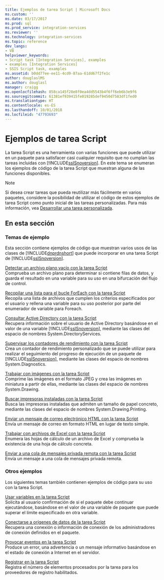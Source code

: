 ```yaml
---
title: Ejemplos de tarea Script | Microsoft Docs
ms.custom: ''
ms.date: 03/17/2017
ms.prod: sql
ms.prod_service: integration-services
ms.reviewer: ''
ms.technology: integration-services
ms.topic: reference
dev_langs:
- VB
helpviewer_keywords:
- Script task [Integration Services], examples
- examples [Integration Services]
- SSIS Script task, examples
ms.assetid: b0dd77ee-ee11-4cd9-87aa-61dd67f2fe1c
author: douglaslMS
ms.author: douglasl
manager: craigg
ms.openlocfilehash: 858ca145f28e8f0ea4dd5543b4f6ff6eb6b3e9f6
ms.sourcegitcommit: 61381ef939415fe019285def9450d7583df1fed0
ms.translationtype: HT
ms.contentlocale: es-ES
ms.lasthandoff: 10/01/2018
ms.locfileid: "47793693"
---
```

# <a name="script-task-examples"></a>Ejemplos de tarea Script
  La tarea Script es una herramienta con varias funciones que puede utilizar en un paquete para satisfacer casi cualquier requisito que no cumplan las tareas incluidas con [!INCLUDE[ssISnoversion](../../includes/ssisnoversion-md.md)]. En este tema se enumeran los ejemplos de código de la tarea Script que muestran alguna de las funciones disponibles.  
  
> [!NOTE]  
>  Si desea crear tareas que pueda reutilizar más fácilmente en varios paquetes, considere la posibilidad de utilizar el código de estos ejemplos de tarea Script como punto inicial de las tareas personalizadas. Para más información, vea [Desarrollar una tarea personalizada](../../integration-services/extending-packages-custom-objects/task/developing-a-custom-task.md).  
  
## <a name="in-this-section"></a>En esta sección  
  
### <a name="example-topics"></a>Temas de ejemplo  
 Esta sección contiene ejemplos de código que muestran varios usos de las clases de [!INCLUDE[dnprdnshort](../../includes/dnprdnshort-md.md)] que puede incorporar en una tarea Script de [!INCLUDE[ssISnoversion](../../includes/ssisnoversion-md.md)].  
  
 [Detectar un archivo plano vacío con la tarea Script](../../integration-services/extending-packages-scripting-task-examples/detecting-an-empty-flat-file-with-the-script-task.md)  
 Comprueba un archivo plano para determinar si contiene filas de datos, y guarda el resultado en una variable para su uso en una bifurcación del flujo de control.  
  
 [Recopilar una lista para el bucle ForEach con la tarea Script](../../integration-services/extending-packages-scripting-task-examples/gathering-a-list-for-the-foreach-loop-with-the-script-task.md)  
 Recopila una lista de archivos que cumplen los criterios especificados por el usuario y rellena una variable para su uso posterior por parte del enumerador de variable para Foreach.  
  
 [Consultar Active Directory con la tarea Script](../../integration-services/extending-packages-scripting-task-examples/querying-the-active-directory-with-the-script-task.md)  
 Recupera información sobre el usuario de Active Directory basándose en el valor de una variable [!INCLUDE[ssISnoversion](../../includes/ssisnoversion-md.md)], mediante las clases del espacio de nombres System.DirectoryServices.  
  
 [Supervisar los contadores de rendimiento con la tarea Script](../../integration-services/extending-packages-scripting-task-examples/monitoring-performance-counters-with-the-script-task.md)  
 Crea un contador de rendimiento personalizado que se puede utilizar para realizar el seguimiento del progreso de ejecución de un paquete de [!INCLUDE[ssISnoversion](../../includes/ssisnoversion-md.md)], mediante las clases del espacio de nombres System.Diagnostics.  
  
 [Trabajar con imágenes con la tarea Script](../../integration-services/extending-packages-scripting-task-examples/working-with-images-with-the-script-task.md)  
 Comprime las imágenes en el formato JPEG y crea las imágenes en miniatura a partir de ellas, mediante las clases del espacio de nombres System.Drawing.  
  
 [Buscar impresoras instaladas con la tarea Script](../../integration-services/extending-packages-scripting-task-examples/finding-installed-printers-with-the-script-task.md)  
 Busca las impresoras instaladas que admiten un tamaño de papel concreto, mediante las clases del espacio de nombres System.Drawing.Printing.  
  
 [Enviar un mensaje de correo electrónico HTML con la tarea Script](../../integration-services/extending-packages-scripting-task-examples/sending-an-html-mail-message-with-the-script-task.md)  
 Envía un mensaje de correo en formato HTML en lugar de texto simple.  
  
 [Trabajar con archivos de Excel con la tarea Script](../../integration-services/extending-packages-scripting-task-examples/working-with-excel-files-with-the-script-task.md)  
 Enumera las hojas de cálculo de un archivo de Excel y comprueba la existencia de una hoja de cálculo concreta.  
  
 [Enviar a una cola de mensajes privada remota con la tarea Script](../../integration-services/extending-packages-scripting-task-examples/sending-to-a-remote-private-message-queue-with-the-script-task.md)  
 Envía un mensaje a una cola de mensajes privada remota.  
  
### <a name="other-examples"></a>Otros ejemplos  
 Los siguientes temas también contienen ejemplos de código para su uso con la tarea Script.  
  
 [Usar variables en la tarea Script](../../integration-services/extending-packages-scripting/task/using-variables-in-the-script-task.md)  
 Solicita al usuario confirmación de si el paquete debe continuar ejecutándose, basándose en el valor de una variable de paquete que puede superar el límite especificado en otra variable.  
  
 [Conectarse a orígenes de datos de la tarea Script](../../integration-services/extending-packages-scripting/task/connecting-to-data-sources-in-the-script-task.md)  
 Recupera una conexión o información de conexión de los administradores de conexión definidos en el paquete.  
  
 [Provocar eventos en la tarea Script](../../integration-services/extending-packages-scripting/task/raising-events-in-the-script-task.md)  
 Produce un error, una advertencia o un mensaje informativo basándose en el estado de conexión a Internet en el servidor.  
  
 [Registrar en la tarea Script](../../integration-services/extending-packages-scripting/task/logging-in-the-script-task.md)  
 Registra el número de elementos procesados por la tarea para los proveedores de registro habilitados.  
  
  
